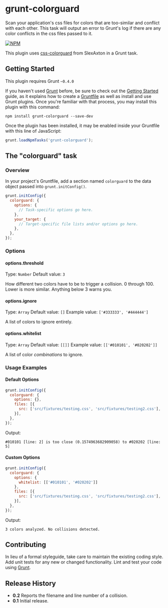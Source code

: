# grunt-colorguard

Scan your application's css files for colors that are too-similar and conflict with each other. This task will output an error to Grunt's log if there are any color conflicts in the css files passed to it.

[![NPM](https://nodei.co/npm/grunt-colorguard.png?downloads=true&downloadRank=true&stars=true)](https://nodei.co/npm/grunt-colorguard/)

This plugin uses [css-colorguard](https://github.com/SlexAxton/css-colorguard) from SlexAxton in a Grunt task.

## Getting Started
This plugin requires Grunt `~0.4.0`

If you haven't used [Grunt](http://gruntjs.com/) before, be sure to check out the [Getting Started](http://gruntjs.com/getting-started) guide, as it explains how to create a [Gruntfile](http://gruntjs.com/sample-gruntfile) as well as install and use Grunt plugins. Once you're familiar with that process, you may install this plugin with this command:

```shell
npm install grunt-colorguard --save-dev
```

Once the plugin has been installed, it may be enabled inside your Gruntfile with this line of JavaScript:

```js
grunt.loadNpmTasks('grunt-colorguard');
```

## The "colorguard" task

### Overview
In your project's Gruntfile, add a section named `colorguard` to the data object passed into `grunt.initConfig()`.

```js
grunt.initConfig({
  colorguard: {
    options: {
      // Task-specific options go here.
    },
    your_target: {
      // Target-specific file lists and/or options go here.
    },
  },
});
```

### Options

#### options.threshold
Type: `Number`
Default value: `3`

How different two colors have to be to trigger a collision. 0 through 100. Lower is more similar. Anything below 3 warns you.

#### options.ignore
Type: `Array`
Default value: `[]`
Example value: `['#333333', '#444444']`

A list of colors to ignore entirely.

#### options.whitelist
Type: `Array`
Default value: `[[]]`
Example value: `[['#010101', '#020202']]`

A list of color *combinations* to ignore.

### Usage Examples

#### Default Options

```js
grunt.initConfig({
  colorguard: {
    options: {},
    files: [{
      src: ['src/fixtures/testing.css', 'src/fixtures/testing2.css'],
    }],
  },
});
```

Output:
```
#010101 [line: 2] is too close (0.1574963682909058) to #020202 [line: 5]
```

#### Custom Options

```js
grunt.initConfig({
  colorguard: {
    options: {
      whitelist: [['#010101', '#020202']]
    },
    files: [{
      src: ['src/fixtures/testing.css', 'src/fixtures/testing2.css'],
    }],
  },
});
```

Output:
```
3 colors analyzed. No collisions detected.
```

## Contributing
In lieu of a formal styleguide, take care to maintain the existing coding style. Add unit tests for any new or changed functionality. Lint and test your code using [Grunt](http://gruntjs.com/).

## Release History

- **0.2** Reports the filename and line number of a collision.
- **0.1** Initial release.
